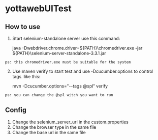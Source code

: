 # yottawebUITest

How to use
--
  1. Start selenium-standalone server use this command:
  
      java -Dwebdriver.chrome.driver=${PATH}\chromedriver.exe -jar ${PATH}\selenium-server-standalone-3.3.1.jar 
      
    ps: this chromedriver.exe must be suitable for the system  
    
    
  2. Use maven verify to start test and use -Dcucumber.options to control tags. like this:
  
      mvn -Dcucumber.options="--tags @spl" verify
      
    ps: you can change the @spl witch you want to run
    
    
Config
---
  1. Change the selenium_server_url in the custom.properties
  2. Change the browser type in the same file
  3. Change the base url in the same file
  
  
      
